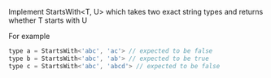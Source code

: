 Implement StartsWith<T, U> which takes two exact string types and returns whether T starts with U

For example

```javascript
type a = StartsWith<'abc', 'ac'> // expected to be false
type b = StartsWith<'abc', 'ab'> // expected to be true
type c = StartsWith<'abc', 'abcd'> // expected to be false
```